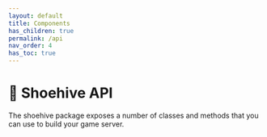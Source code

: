 ```yaml
---
layout: default
title: Components
has_children: true
permalink: /api
nav_order: 4
has_toc: true
---
```


# 📘 Shoehive API

The shoehive package exposes a number of classes and methods that you can use to build your game server.
